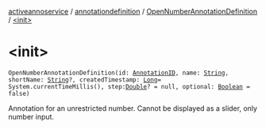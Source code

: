 [activeannoservice](../../index.md) / [annotationdefinition](../index.md) / [OpenNumberAnnotationDefinition](index.md) / [&lt;init&gt;](./-init-.md)

# &lt;init&gt;

`OpenNumberAnnotationDefinition(id: `[`AnnotationID`](../-annotation-i-d.md)`, name: `[`String`](https://kotlinlang.org/api/latest/jvm/stdlib/kotlin/-string/index.html)`, shortName: `[`String`](https://kotlinlang.org/api/latest/jvm/stdlib/kotlin/-string/index.html)`?, createdTimestamp: `[`Long`](https://kotlinlang.org/api/latest/jvm/stdlib/kotlin/-long/index.html)` = System.currentTimeMillis(), step: `[`Double`](https://kotlinlang.org/api/latest/jvm/stdlib/kotlin/-double/index.html)`? = null, optional: `[`Boolean`](https://kotlinlang.org/api/latest/jvm/stdlib/kotlin/-boolean/index.html)` = false)`

Annotation for an unrestricted number. Cannot be displayed as a slider, only number input.

